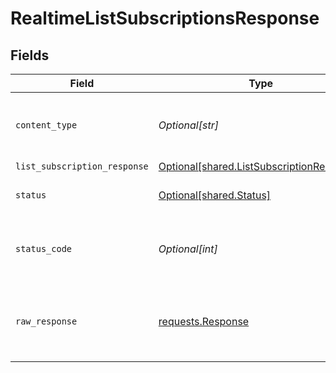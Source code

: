 # RealtimeListSubscriptionsResponse


## Fields

| Field                                                                                            | Type                                                                                             | Required                                                                                         | Description                                                                                      |
| ------------------------------------------------------------------------------------------------ | ------------------------------------------------------------------------------------------------ | ------------------------------------------------------------------------------------------------ | ------------------------------------------------------------------------------------------------ |
| `content_type`                                                                                   | *Optional[str]*                                                                                  | :heavy_check_mark:                                                                               | HTTP response content type for this operation                                                    |
| `list_subscription_response`                                                                     | [Optional[shared.ListSubscriptionResponse]](undefined/models/shared/listsubscriptionresponse.md) | :heavy_minus_sign:                                                                               | OK                                                                                               |
| `status`                                                                                         | [Optional[shared.Status]](undefined/models/shared/status.md)                                     | :heavy_minus_sign:                                                                               | Default error response                                                                           |
| `status_code`                                                                                    | *Optional[int]*                                                                                  | :heavy_check_mark:                                                                               | HTTP response status code for this operation                                                     |
| `raw_response`                                                                                   | [requests.Response](https://requests.readthedocs.io/en/latest/api/#requests.Response)            | :heavy_minus_sign:                                                                               | Raw HTTP response; suitable for custom response parsing                                          |